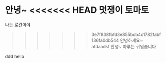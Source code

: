 안녕~
<<<<<<< HEAD
멋쟁이 토마토
=======
나는 로건이야
>>>>>>> 3e7f838fbfd3e855bcb4c1782fabf136fa0db544
안녕하세요~
afdaadsf
안녕~
마루는 귀엽습니다

ddd
hello